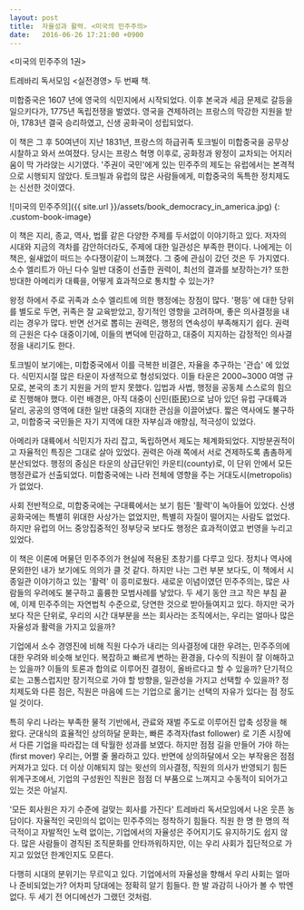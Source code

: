 ```yaml
---
layout: post
title:  자율성과 활력. <미국의 민주주의>
date:   2016-06-26 17:21:00 +0900
---
```


<link rel="stylesheet" href="/assets/custom_styles.css">

\<미국의 민주주의 1권\>



트레바리 독서모임 \<실전경영\> 두 번째 책.



미합중국은 1607 년에 영국의 식민지에서 시작되었다. 이후 본국과 세금 문제로 갈등을 일으키다가, 1775년 독립전쟁을 벌였다. 영국을 견제하려는 프랑스의 막강한 지원을 받아, 1783년 결국 승리하였고, 신생 공화국이 성립되었다.


이 책은 그 후 50여년이 지난 1831년, 프랑스의 하급귀족 토크빌이 미합중국을 공무상 시찰하고 와서 쓰여졌다. 당시는 프랑스 혁명 이후로, 공화정과 왕정이 교차되는 어지러움이 막 가라앉는 시기였다. '주권이 국민'에게 있는 민주주의 제도는 유럽에서는 본격적으로 시행되지 않았다. 토크빌과 유럽의 많은 사람들에게, 미합중국의 독특한 정치제도는 신선한 것이였다.

![미국의 민주주의]({{ site.url }}/assets/book_democracy_in_america.jpg)
{: .custom-book-image}


이 책은 지리, 종교, 역사, 법률 같은 다양한 주제를 두서없이 이야기하고 있다. 저자의 시대와 지금의 격차를 감안하더라도, 주제에 대한 일관성은 부족한 편이다. 나에게는 이 책은, 쉴새없이 떠드는 수다쟁이같이 느껴졌다. 그 중에 관심이 갔던 것은 두 가지였다. 소수 엘리트가 아닌 다수 일반 대중이 선출한 권력이, 최선의 결과를 보장하는가? 또한 방대한 아메리카 대륙을, 어떻게 효과적으로 통치할 수 있는가?


왕정 하에서 주로 귀족과 소수 엘리트에 의한 행정에는 장점이 많다. '평등' 에 대한 당위를 별도로 두면, 귀족은 잘 교육받았고, 장기적인 영향을 고려하며, 좋은 의사결정을 내리는 경우가 많다. 반면 선거로 뽑히는 권력은, 행정의 연속성이 부족해지기 쉽다. 권력의 근원은 다수 대중이기에, 이들의 변덕에 민감하고, 대중이 지지하는 감정적인 의사결정을 내리기도 한다.


토크빌이 보기에는, 미합중국에서 이를 극복한 비결은, 자율을 추구하는 '관습' 에 있었다. 식민지시절 많은 타운이 자생적으로 형성되었다. 이들 타운은 2000~3000 여명 규모로, 본국의 초기 지원을 거의 받지 못했다. 입법과 사법, 행정을 공동체 스스로의 힘으로 진행해야 했다. 이런 배경은, 아직 대중이 신민(臣民)으로 남아 있던 유럽 구대륙과 달리, 공공의 영역에 대한 일반 대중의 지대한 관심을 이끌어냈다. 짧은 역사에도 불구하고, 미합중국 국민들은 자기 지역에 대한 자부심과 애향심, 적극성이 있었다.


아메리카 대륙에서 식민지가 자리 잡고, 독립하면서 제도는 체계화되었다. 지방분권적이고 자율적인 특징은 그대로 살아 있었다. 권력은 아래 쪽에서 서로 견제하도록 촘촘하게 분산되었다. 행정의 중심은 타운의 상급단위인 카운티(county)로, 이 단위 안에서 모든 행정관료가 선출되었다. 미합중국에는 나라 전체에 영향을 주는 거대도시(metropolis)가 없었다.


사회 전반적으로, 미합중국에는 구대륙에서는 보기 힘든 '활력'이 녹아들어 있었다. 신생 공화국에는 특별히 위대한 사상가는 없었지만, 특별히 자질이 떨어지는 사람도 없었다. 하지만 유럽의 어느 중앙집중적인 정부당국 보다도 행정은 효과적이였고 번영을 누리고 있었다.



이 책은 이론에 머물던 민주주의가 현실에 적용된 초창기를 다루고 있다. 정치나 역사에 문외한인 내가 보기에도 의의가 클 것 같다. 하지만 나는 그런 부분 보다도, 이 책에서 시종일관 이야기하고 있는 '활력' 이 흥미로웠다. 새로운 이념이였던 민주주의는, 많은 사람들의 우려에도 불구하고 훌륭한 모범사례를 낳았다. 두 세기 동안 크고 작은 부침 끝에, 이제 민주주의는 자연법칙 수준으로, 당연한 것으로 받아들여지고 있다. 하지만 국가보다 작은 단위로, 우리의 시간 대부분을 쓰는 회사라는 조직에서는, 우리는 얼마나 많은 자율성과 활력을 가지고 있을까?


기업에서 소수 경영진에 비해 직원 다수가 내리는 의사결정에 대한 우려는, 민주주의에 대한 우려와 비슷해 보인다. 복잡하고 빠르게 변하는 환경을, 다수의 직원이 잘 이해하고는 있을까? 이들의 토론과 합의로 이루어진 결정이, 올바르다고 할 수 있을까? 단기적으로는 고통스럽지만 장기적으로 가야 할 방향을, 일관성을 가지고 선택할 수 있을까? 정치제도와 다른 점은, 직원은 마음에 드는 기업으로 옮기는 선택의 자유가 있다는 점 정도일 것이다.


특히 우리 나라는 부족한 물적 기반에서, 관료와 재벌 주도로 이루어진 압축 성장을 해 왔다. 군대식의 효율적인 상의하달 문화는, 빠른 추격자(fast follower) 로 기존 시장에서 다른 기업을 따라잡는 데 탁월한 성과를 보였다. 하지만 점점 길을 만들어 가야 하는(first mover) 우리는, 어쩔 줄 몰라하고 있다. 반면에 상의하달에서 오는 부작용은 점점 커져가고 있다. 더 이상 이해되지 않는 윗선의 의사결정, 직원의 의사가 반영되기 힘든 위계구조에서, 기업의 구성원인 직원은 점점 더 부품으로 느껴지고 수동적이 되어가고 있는 것은 아닐지.


'모든 회사원은 자기 수준에 걸맞는 회사를 가진다' 트레바리 독서모임에서 나온 웃픈 농담이다. 자율적인 국민의식 없이는 민주주의는 정착하기 힘들다. 직원 한 명 한 명의 적극적이고 자발적인 노력 없이는, 기업에서의 자율성은 주어지기도 유지하기도 쉽지 않다. 많은 사람들이 경직된 조직문화를 안타까워하지만, 이는 우리 사회가 집단적으로 가지고 있었던 한계인지도 모른다.


다행히 시대의 분위기는 무르익고 있다. 기업에서의 자율성을 향해서 우리 사회는 얼마나 준비되었는가? 어차피 당대에는 정확히 알기 힘들다. 한 발 과감히 나아가 볼 수 밖엔 없다. 두 세기 전 어디에선가 그랬던 것처럼.



